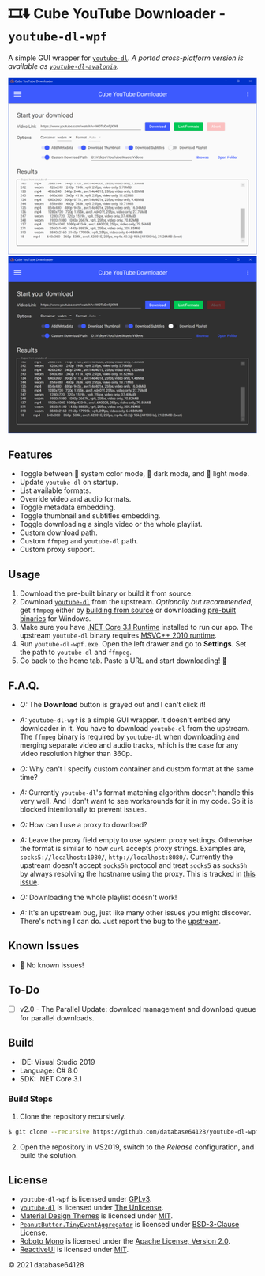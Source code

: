 # 🎞⬇ Cube YouTube Downloader - `youtube-dl-wpf`

A simple GUI wrapper for [`youtube-dl`](https://github.com/ytdl-org/youtube-dl). _A ported cross-platform version is available as [`youtube-dl-avalonia`](https://github.com/database64128/youtube-dl-avalonia)._

![Light Mode](LightMode.png "Light Mode")
![Dark Mode](DarkMode.png "Dark Mode")

## Features

- Toggle between 🎨 system color mode, 🌃 dark mode, and 🔆 light mode.
- Update `youtube-dl` on startup.
- List available formats.
- Override video and audio formats.
- Toggle metadata embedding.
- Toggle thumbnail and subtitles embedding.
- Toggle downloading a single video or the whole playlist.
- Custom download path.
- Custom `ffmpeg` and `youtube-dl` path.
- Custom proxy support.

## Usage

1. Download the pre-built binary or build it from source.
2. Download [`youtube-dl`](https://github.com/ytdl-org/youtube-dl) from the upstream. _Optionally but recommended_, get `ffmpeg` either by [building from source](https://www.ffmpeg.org/) or downloading [pre-built binaries](https://ffmpeg.zeranoe.com/builds/) for Windows.
3. Make sure you have [.NET Core 3.1 Runtime](https://dotnet.microsoft.com/download/dotnet-core/current/runtime) installed to run our app. The upstream `youtube-dl` binary requires [MSVC++ 2010 runtime](https://www.microsoft.com/en-us/download/details.aspx?id=13523).
4. Run `youtube-dl-wpf.exe`. Open the left drawer and go to __Settings__. Set the path to `youtube-dl` and `ffmpeg`.
5. Go back to the home tab. Paste a URL and start downloading! 🚀

## F.A.Q.

- _Q:_ The __Download__ button is grayed out and I can't click it!
- _A:_ `youtube-dl-wpf` is a simple GUI wrapper. It doesn't embed any downloader in it. You have to download `youtube-dl` from the upstream. The `ffmpeg` binary is required by `youtube-dl` when downloading and merging separate video and audio tracks, which is the case for any video resolution higher than 360p.

- _Q:_ Why can't I specify custom container and custom format at the same time?
- _A:_ Currently `youtube-dl`'s format matching algorithm doesn't handle this very well. And I don't want to see workarounds for it in my code. So it is blocked intentionally to prevent issues.

- _Q:_ How can I use a proxy to download?
- _A:_ Leave the proxy field empty to use system proxy settings. Otherwise the format is similar to how `curl` accepts proxy strings. Examples are, `socks5://localhost:1080/`, `http://localhost:8080/`. Currently the upstream doesn't accept `socks5h` protocol and treat `socks5` as `socks5h` by always resolving the hostname using the proxy. This is tracked in [this issue](https://github.com/ytdl-org/youtube-dl/issues/22618).

- _Q:_ Downloading the whole playlist doesn't work!
- _A:_ It's an upstream bug, just like many other issues you might discover. There's nothing I can do. Just report the bug to the [upstream](https://github.com/ytdl-org/youtube-dl).

## Known Issues

- 🎉 No known issues!

## To-Do

- [ ] v2.0 - The Parallel Update: download management and download queue for parallel downloads.

## Build

- IDE: Visual Studio 2019
- Language: C# 8.0
- SDK: .NET Core 3.1

### Build Steps

1. Clone the repository recursively.
```bash
$ git clone --recursive https://github.com/database64128/youtube-dl-wpf.git
```
2. Open the repository in VS2019, switch to the _Release_ configuration, and build the solution.

## License

- `youtube-dl-wpf` is licensed under [GPLv3](LICENSE).
- [`youtube-dl`](https://github.com/ytdl-org/youtube-dl) is licensed under [The Unlicense](https://github.com/ytdl-org/youtube-dl/blob/master/LICENSE).
- [Material Design Themes](https://github.com/MaterialDesignInXAML/MaterialDesignInXamlToolkit) is licensed under [MIT](https://github.com/MaterialDesignInXAML/MaterialDesignInXamlToolkit/blob/master/LICENSE).
- [`PeanutButter.TinyEventAggregator`](https://github.com/fluffynuts/PeanutButter) is licensed under [BSD-3-Clause License](https://github.com/fluffynuts/PeanutButter/blob/master/LICENSE).
- [Roboto Mono](https://fonts.google.com/specimen/Roboto+Mono) is licensed under the [Apache License, Version 2.0](https://www.apache.org/licenses/LICENSE-2.0).
- [ReactiveUI](https://github.com/reactiveui/ReactiveUI) is licensed under [MIT](https://github.com/reactiveui/ReactiveUI/blob/main/LICENSE).

© 2021 database64128
